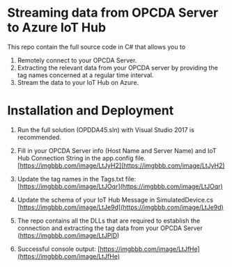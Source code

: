 # Streaming data from OPCDA Server to Azure IoT Hub

This repo contain the full source code in C# that allows you to 
1. Remotely connect to your OPCDA Server.
3. Extracting the relevant data from your OPCDA server by providing the tag names concerned at a regular time interval.
4. Stream the data to your IoT Hub on Azure.


# Installation and Deployment

1. Run the full solution (OPDDA45.sln) with Visual Studio 2017 is recommended. 

2. Fill in your OPCDA Server info (Host Name and Server Name) and IoT Hub Connection String in the app.config file.
    [https://imgbbb.com/image/LtJyH2](https://imgbbb.com/image/LtJyH2)

3. Update the tag names in the Tags.txt file:
    [https://imgbbb.com/image/LtJOqr](https://imgbbb.com/image/LtJOqr)

4. Update the schema of your IoT Hub Message in SimulatedDevice.cs
    [https://imgbbb.com/image/LtJe9d](https://imgbbb.com/image/LtJe9d)

5. The repo contains all the DLLs that are required to establish the connection and extracting the tag data from your OPCDA Server        (https://imgbbb.com/image/LtJPlD)

6. Successful console output:
    [https://imgbbb.com/image/LtJfHe](https://imgbbb.com/image/LtJfHe)
